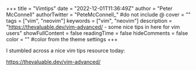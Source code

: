 +++
title = "Vimtips"
date = "2022-12-01T11:36:49Z"
author = "Peter McConnell"
authorTwitter = "PeteMcConnell_" #do not include @
cover = ""
tags = ["vim", "neovim"]
keywords = ["vim", "neovim"]
description = "https://thevaluable.dev/vim-advanced/ - some nice tips in here for vim users"
showFullContent = false
readingTime = false
hideComments = false
color = "" #color from the theme settings
+++

I stumbled across a nice vim tips resource today:

https://thevaluable.dev/vim-advanced/
